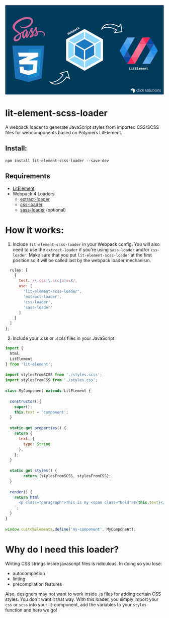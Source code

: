 <img src="./lit-element-scss-loader.png">

# lit-element-scss-loader
A webpack loader to generate JavaScript styles from imported CSS/SCSS files for webcomponents based on Polymers LitElement.

## Install:
```
npm install lit-element-scss-loader --save-dev
```

## Requirements
* [LitElement](https://lit-element.polymer-project.org/)
* Webpack 4 Loaders
  * [extract-loader](https://www.npmjs.com/package/extract-loader)
  * [css-loader](https://webpack.js.org/loaders/css-loader/)
  * [sass-loader](https://webpack.js.org/loaders/sass-loader/) (optional)

# How it works:
1. Include `lit-element-scss-loader` in your Webpack config. You will also need to use the `extract-loader` if you're using `sass-loader` and/or `css-loader`. Make sure that you put `lit-element-scss-loader` at the first position so it will be called last by the webpack loader mechanism.

```javascript
  rules: [
    {
      test: /\.css|\.s(c|a)ss$/,
      use: [
        'lit-element-scss-loader',
        'extract-loader',
        'css-loader',
        'sass-loader'
      ]
    }
  ]
};
```
2. Include your .css or .scss files in your JavaScript:
```javascript
import { 
  html,
  LitElement
} from 'lit-element';

import stylesFromSCSS from './styles.scss';
import stylesFromCSS from './styles.css';

class MyComponent extends LitElement {

  constructor(){
    super();
    this.text = 'component';
  }

  static get properties() {
    return {
      text: {
        type: String
      },
    };
  }

  static get styles() {
		return [stylesFromSCSS, stylesFromCSS];
  }
  
  render() {
    return html`
      <p class="paragraph">This is my <span class="bold">${this.text}</span></p>
    `;
  }
}

window.customElements.define('my-component', MyComponent);
```

# Why do I need this loader?
Writing CSS strings inside javascript files is ridiculous. In doing so you lose:

* autocompletion
* linting
* precompilation features

Also, designers may not want to work inside .js files for adding certain CSS styles. You don't want it that way. With this loader, you simply import your `css` or `scss` into your lit-component, add the variables to your `styles` function and here we go!
